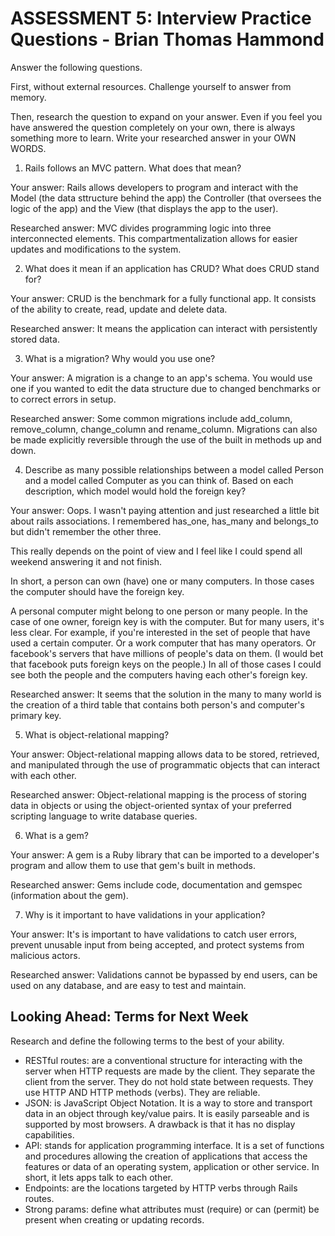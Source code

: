 # ASSESSMENT 5: Interview Practice Questions - Brian Thomas Hammond
Answer the following questions.

First, without external resources. Challenge yourself to answer from memory.

Then, research the question to expand on your answer. Even if you feel you have answered the question completely on your own, there is always something more to learn. Write your researched answer in your OWN WORDS.

1. Rails follows an MVC pattern. What does that mean?

  Your answer: Rails allows developers to program and interact with the Model (the data sttructure behind the app) the Controller (that oversees the logic of the app) and the View (that displays the app to the user).

  Researched answer: MVC divides programming logic into three interconnected elements. This compartmentalization allows for easier updates and modifications to the system.


2. What does it mean if an application has CRUD? What does CRUD stand for?

  Your answer: CRUD is the benchmark for a fully functional app. It consists of the ability to create, read, update and delete data.

  Researched answer: It means the application can interact with persistently stored data.


3. What is a migration? Why would you use one?

  Your answer: A migration is a change to an app's schema. You would use one if you wanted to edit the data structure due to changed benchmarks or to correct errors in setup.

  Researched answer: Some common migrations include add_column, remove_column, change_column and rename_column. Migrations can also be made explicitly reversible through the use of the built in methods up and down.


4. Describe as many possible relationships between a model called Person and a model called Computer as you can think of. Based on each description, which model would hold the foreign key?

  Your answer: Oops. I wasn't paying attention and just researched a little bit about rails associations. I remembered has_one, has_many and belongs_to but didn't remember the other three.
  
  This really depends on the point of view and I feel like I could spend all weekend answering it and not finish.
  
  In short, a person can own (have) one or many computers. In those cases the computer should have the foreign key.
  
  A personal computer might belong to one person or many people. In the case of one owner, foreign key is with the computer. But for many users, it's less clear. For example, if you're interested in the set of people that have used a certain computer. Or a work computer that has many operators. Or facebook's servers that have millions of people's data on them. (I would bet that facebook puts foreign keys on the people.) In all of those cases I could see both the people and the computers having each other's foreign key.

  Researched answer: It seems that the solution in the many to many world is the creation of a third table that contains both person's and computer's primary key.


5. What is object-relational mapping?

  Your answer: Object-relational mapping allows data to be stored, retrieved, and manipulated through the use of programmatic objects that can interact with each other.

  Researched answer: Object-relational mapping is the process of storing data in objects or using the object-oriented syntax of your preferred scripting language to write database queries.


6. What is a gem?

  Your answer: A gem is a Ruby library that can be imported to a developer's program and allow them to use that gem's built in methods.

  Researched answer: Gems include code, documentation and gemspec (information about the gem).


7. Why is it important to have validations in your application?

  Your answer: It's is important to have validations to catch user errors, prevent unusable input from being accepted, and protect systems from malicious actors.

  Researched answer: Validations cannot be bypassed by end users, can be used on any database, and are easy to test and maintain.


## Looking Ahead: Terms for Next Week

Research and define the following terms to the best of your ability.
- RESTful routes: are a conventional structure for interacting with the server when HTTP requests are made by the client. They separate the client from the server. They do not hold state between requests. They use HTTP AND HTTP methods (verbs). They are reliable.
- JSON: is JavaScript Object Notation. It is a way to store and transport data in an object through key/value pairs. It is easily parseable and is supported by most browsers. A drawback is that it has no display capabilities.
- API: stands for application programming interface. It is a set of functions and procedures allowing the creation of applications that access the features or data of an operating system, application or other service. In short, it lets apps talk to each other.
- Endpoints: are the locations targeted by HTTP verbs through Rails routes.
- Strong params: define what attributes must (require) or can (permit) be present when creating or updating records.
